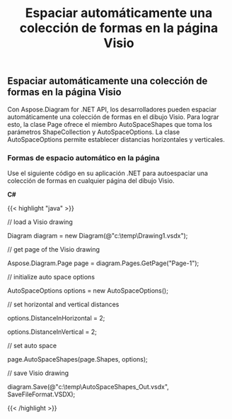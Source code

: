 ﻿---
title: Espaciar automáticamente una colección de formas en la página Visio
type: docs
weight: 30
url: /es/net/auto-space-a-collection-of-shapes-in-the-visio-page/
description: Esta sección explica cómo autoespaciar una colección de formas en una página visio con Aspose.Diagram.
---
## **Espaciar automáticamente una colección de formas en la página Visio**
Con Aspose.Diagram for .NET API, los desarrolladores pueden espaciar automáticamente una colección de formas en el dibujo Visio. Para lograr esto, la clase Page ofrece el miembro AutoSpaceShapes que toma los parámetros ShapeCollection y AutoSpaceOptions. La clase AutoSpaceOptions permite establecer distancias horizontales y verticales.
### **Formas de espacio automático en la página**
Use el siguiente código en su aplicación .NET para autoespaciar una colección de formas en cualquier página del dibujo Visio.

**C#**

{{< highlight "java" >}}

 // load a Visio drawing

Diagram diagram = new Diagram(@"c:\temp\Drawing1.vsdx");

// get page of the Visio drawing

Aspose.Diagram.Page page = diagram.Pages.GetPage("Page-1");

// initialize auto space options

AutoSpaceOptions options = new AutoSpaceOptions();

// set horizontal and vertical distances

options.DistanceInHorizontal = 2;

options.DistanceInVertical = 2;

// set auto space 

page.AutoSpaceShapes(page.Shapes, options);

// save Visio drawing

diagram.Save(@"c:\temp\AutoSpaceShapes_Out.vsdx", SaveFileFormat.VSDX);

{{< /highlight >}}
